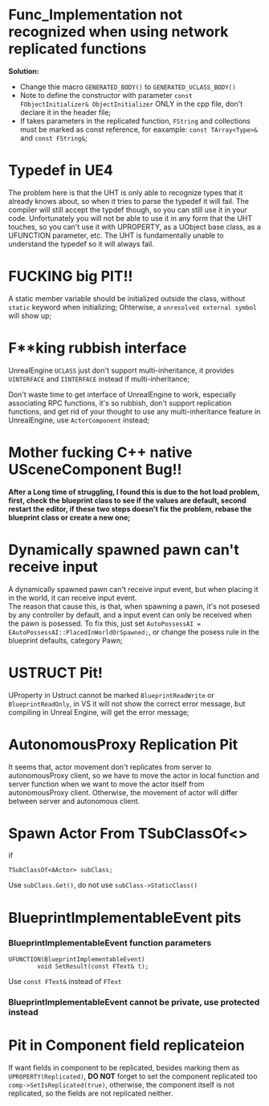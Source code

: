 # Func_Implementation not recognized when using network replicated functions
**Solution:**

- Change thie macro `GENERATED_BODY()` to `GENERATED_UCLASS_BODY()`
- Note to define the constructor with parameter `const FObjectInitializer& ObjectInitializer` ONLY in the cpp file, don't declare it in the header file;
- If takes parameters in the replicated function, `FString` and collections must be marked as const reference, for eaxample: `const TArray<Type>&` and `const FString&`;

# Typedef in UE4
The problem here is that the UHT is only able to recognize types that it already knows about, so when it tries to parse the typedef it will fail. The compiler will still accept the typdef though, so you can still use it in your code. Unfortunately you will not be able to use it in any form that the UHT touches, so you can't use it with UPROPERTY, as a UObject base class, as a UFUNCTION parameter, etc. The UHT is fundamentally unable to understand the typedef so it will always fail.


# FUCKING big PIT!!
A static member variable should be initialized outside the class, without `static` keyword when initializing; Ohterwise, a `unresolved external symbol` will show up;

# F**king rubbish interface #
UnrealEngine `UCLASS` just don't support multi-inheritance, it provides `UINTERFACE` and `IINTERFACE`	instead if multi-inheritance;

Don't waste time to get interface of UnrealEngine to work, especially associating RPC functions, it's so rubbish, don't support replication functions, and get rid of your thought to use any multi-inheritance feature in UnrealEngine, use `ActorComponent` instead; 

# Mother fucking C++ native USceneComponent Bug!!
**After a Long time of struggling, I found this is due to the hot load problem, first, check the blueprint class to see if the values are default, second restart the editor, if these two steps doesn't fix the problem, rebase the blueprint class or create a new one;**

# Dynamically spawned pawn can't receive input
A dynamically spawned pawn can't receive input event, but when placing it in the world, it can receive input event.  
The reason that cause this, is that, when spawning a pawn, it's not posesed by any controller by default, and a input event can only be received when the pawn is posessed. To fix this, just set `AutoPossessAI = EAutoPossessAI::PlacedInWorldOrSpawned;`, or change the posess rule in the blueprint defaults, category Pawn;

# USTRUCT Pit! #
UProperty in Ustruct cannot be marked `BlueprintReadWrite` or `BlueprintReadOnly`, in VS it will not show the correct error message, but compiling in Unreal Engine, will get the error message;

# AutonomousProxy Replication Pit #
It seems that, actor movement don't replicates from server to autonomousProxy client, so we have to move the actor in local function and server function when we want to move the actor itself from autonomousProxy client. Otherwise, the movement of actor will differ between server and autonomous client.

# Spawn Actor From TSubClassOf<>
if
```
TSubClassOf<AActor> subClass;
```
Use `subClass.Get()`, do not use `subClass->StaticClass()`

# BlueprintImplementableEvent pits #
### BlueprintImplementableEvent function parameters 
```
UFUNCTION(BlueprintImplementableEvent)
		void SetResult(const FText& t);
```
Use  `const FText&` instead of `FText`
### BlueprintImplementableEvent cannot be private, use protected instead

# Pit in Component field replicateion
If want fields in component to be replicated, besides marking them as `UPROPERTY(Replicated)`, **DO NOT** forget to set the component replicated too `comp->SetIsReplicated(true)`, otherwise, the component itself is not replicated, so the fields are not replicated neither.

